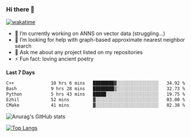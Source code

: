 ### Hi there 👋

[![wakatime](https://wakatime.com/badge/user/8906da98-c623-4aff-ac00-99cb42e09b38.svg)](https://wakatime.com/@8906da98-c623-4aff-ac00-99cb42e09b38)

- 🔭 I’m currently working on ANNS on vector data (struggling...)
- 🤔 I’m looking for help with graph-based approximate nearest neighbor search
- 💬 Ask me about any project listed on my repositories
- ⚡ Fun fact: loving ancient poetry


**Last 7 Days**
<!--START_SECTION:waka-->

```txt
C++              10 hrs 6 mins   ████████▓░░░░░░░░░░░░░░░░   34.92 %
Bash             9 hrs 28 mins   ████████▒░░░░░░░░░░░░░░░░   32.73 %
Python           5 hrs 43 mins   █████░░░░░░░░░░░░░░░░░░░░   19.75 %
Ezhil            52 mins         ▓░░░░░░░░░░░░░░░░░░░░░░░░   03.00 %
CMake            41 mins         ▓░░░░░░░░░░░░░░░░░░░░░░░░   02.38 %
```

<!--END_SECTION:waka-->

![Anurag's GitHub stats](https://github-readme-stats.vercel.app/api?username=matchyc&count_private=true&show_icons=true&theme=vue)

[![Top Langs](https://github-readme-stats.vercel.app/api/top-langs/?username=matchyc&langs_count=4&&hide=perl,raku,html,javascript,shell,roff,prolog)](https://github.com/anuraghazra/github-readme-stats)
